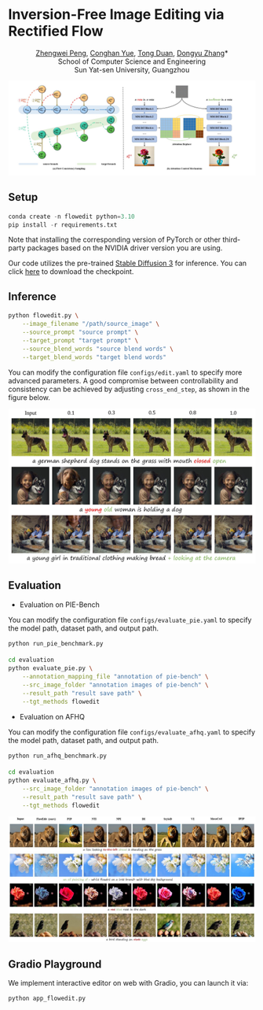 # Inversion-Free Image Editing via Rectified Flow

<center><a href="mailto:pengzhw23@mail2.sysu.edu.cn">Zhengwei Peng</a>, <a href="mailto:yuech5@mail2.sysu.edu.cn">Conghan Yue</a>, <a href="mailto:duant3@mail2.sysu.edu.cn">Tong Duan</a>, <a href="mailto:zhangdy27@mail.sysu.edu.cn">Dongyu Zhang</a>*</center>
<center>School of Computer Science and Engineering</center>
<center>Sun Yat-sen University, Guangzhou</center>

![FlowEdit Framework](assets/FlowEditFramework.jpg)

## Setup
```python
conda create -n flowedit python=3.10
pip install -r requirements.txt
```
Note that installing the corresponding version of PyTorch or other third-party packages based on the NVIDIA driver version you are using.

Our code utilizes the pre-trained [Stable Diffusion 3](https://stability.ai/news/stable-diffusion-3) for inference. You can click [here](https://huggingface.co/stabilityai/stable-diffusion-3-medium) to download the checkpoint.

## Inference
```bash
python flowedit.py \
    --image_filename "/path/source_image" \
    --source_prompt "source prompt" \
    --target_prompt "target prompt" \
    --source_blend_words "source blend words" \
    --target_blend_words "target blend words" 
```

You can modify the configuration file `configs/edit.yaml` to specify more advanced parameters. A good compromise between controllability and consistency can be achieved by adjusting `cross_end_step`, as shown in the figure below.

![Attention Control Scheduling](assets/AttentionControlScheduling.jpg)

## Evaluation
* Evaluation on PIE-Bench

You can modify the configuration file `configs/evaluate_pie.yaml` to specify the model path, dataset path, and output path.

```bash
python run_pie_benchmark.py

cd evaluation
python evaluate_pie.py \
    --annotation_mapping_file "annotation of pie-bench" \
    --src_image_folder "annotation images of pie-bench" \
    --result_path "result save path" \
    --tgt_methods flowedit
```

* Evaluation on AFHQ

You can modify the configuration file `configs/evaluate_afhq.yaml` to specify the model path, dataset path, and output path.

```bash
python run_afhq_benchmark.py

cd evaluation
python evaluate_afhq.py \
    --src_image_folder "annotation images of pie-bench" \
    --result_path "result save path" \
    --tgt_methods flowedit
```

![Results](assets/result.jpg)

## Gradio Playground
We implement interactive editor on web with Gradio, you can launch it via:

```bash
python app_flowedit.py
```
